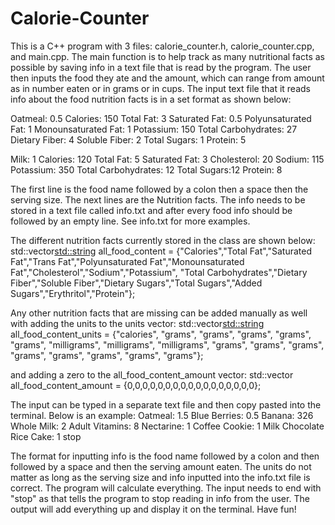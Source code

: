 # Calorie-Counter
This is a C++ program with 3 files: calorie_counter.h, calorie_counter.cpp, and main.cpp.
The main function is to help track as many nutritional facts as possible by saving info in a text file that is read by the program.
The user then inputs the food they ate and the amount, which can range from amount as in number eaten or in grams or in cups.
The input text file that it reads info about the food nutrition facts is in a set format as shown below:

Oatmeal: 0.5
Calories: 150
Total Fat: 3
Saturated Fat: 0.5
Polyunsaturated Fat: 1
Monounsaturated Fat: 1
Potassium: 150
Total Carbohydrates: 27
Dietary Fiber: 4
Soluble Fiber: 2
Total Sugars: 1
Protein: 5

Milk: 1
Calories: 120
Total Fat: 5
Saturated Fat: 3
Cholesterol: 20
Sodium: 115
Potassium: 350
Total Carbohydrates: 12
Total Sugars:12
Protein: 8

The first line is the food name followed by a colon then a space then the serving size. The next lines are the Nutrition facts.
The info needs to be stored in a text file called info.txt and after every food info should be followed by an empty line.
See info.txt for more examples.

The different nutrition facts currently stored in the class are shown below:
std::vector<std::string> all_food_content = 
    {"Calories","Total Fat","Saturated Fat","Trans Fat","Polyunsaturated Fat","Monounsaturated Fat","Cholesterol","Sodium","Potassium",
    "Total Carbohydrates","Dietary Fiber","Soluble Fiber","Dietary Sugars","Total Sugars","Added Sugars","Erythritol","Protein"};

Any other nutrition facts that are missing can be added manually as well with adding the units to the units vector:
std::vector<std::string> all_food_content_units = 
    {"calories", "grams", "grams", "grams", "grams", "grams", "milligrams", "milligrams",
    "milligrams", "grams", "grams", "grams", "grams", "grams", "grams", "grams", "grams"};

and adding a zero to the all_food_content_amount vector:
std::vector<double> all_food_content_amount = {0,0,0,0,0,0,0,0,0,0,0,0,0,0,0,0,0};
  
The input can be typed in a separate text file and then copy pasted into the terminal. Below is an example:
Oatmeal: 1.5
Blue Berries: 0.5
Banana: 326
Whole Milk: 2
Adult Vitamins: 8
Nectarine: 1
Coffee Cookie: 1
Milk Chocolate Rice Cake: 1
stop

The format for inputting info is the food name followed by a colon and then followed by a space and then the serving amount eaten.
The units do not matter as long as the serving size and info inputted into the info.txt file is correct. The program will calculate everything.
The input needs to end with "stop" as that tells the program to stop reading in info from the user.
The output will add everything up and display it on the terminal.
Have fun!
